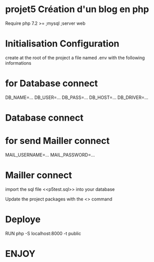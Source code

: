 # projet5 Création d'un blog en php

Require 
php 7.2 >= 
;mysql 
;server web 

# Initialisation Configuration
create at the root of the project a file named .env with the following informations

# for Database connect
DB_NAME=...
DB_USER=...
DB_PASS=...
DB_HOST=...
DB_DRIVER=...
# Database connect

# for send Mailler connect
MAIL_USERNAME=...
MAIL_PASSWORD=...
# Mailler connect

import the sql file <<p5test.sql>> into your database

Update the project packages with the  <<composer install>> command

# Deploye
RUN php -S localhost:8000 -t public


# ENJOY #

